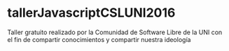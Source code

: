 # tallerJavascriptCSLUNI2016
Taller gratuito realizado por la Comunidad de Software Libre de la UNI con el fin de compartir conocimientos y compartir nuestra ideología
